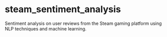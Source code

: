 # steam_sentiment_analysis
Sentiment analysis on user reviews from the Steam gaming platform using NLP techniques and machine learning.
